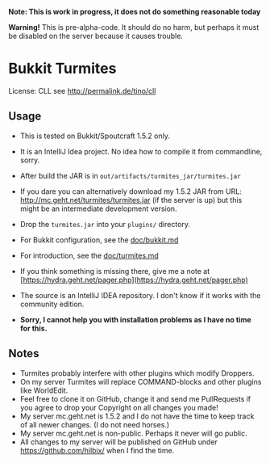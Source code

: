 **Note: This is work in progress, it does not do something reasonable today**

**Warning!**  This is pre-alpha-code.  It should do no harm, but perhaps it must be disabled on the server because it causes trouble.

Bukkit Turmites
===============

License: CLL see http://permalink.de/tino/cll


Usage
-----

- This is tested on Bukkit/Spoutcraft 1.5.2 only.

- It is an IntelliJ Idea project.  No idea how to compile it from commandline, sorry.

- After build the JAR is in `out/artifacts/turmites_jar/turmites.jar`

- If you dare you can alternatively download my 1.5.2 JAR from
URL: http://mc.geht.net/turmites/turmites.jar
(if the server is up) but this might be an intermediate development version.

- Drop the `turmites.jar` into your `plugins/` directory.

- For Bukkit configuration, see the [doc/bukkit.md](doc/bukkit.md)

- For introduction, see the [doc/turmites.md](doc/turmites.md)

- If you think something is missing there, give me a note at [https://hydra.geht.net/pager.php](https://hydra.geht.net/pager.php)

- The source is an IntelliJ IDEA repository.  I don't know if it works with the community edition.

- **Sorry, I cannot help you with installation problems as I have no time for this.**


Notes
-----

- Turmites probably interfere with other plugins which modify Droppers.
- On my server Turmites will replace COMMAND-blocks and other plugins like WorldEdit.
- Feel free to clone it on GitHub, change it and send me PullRequests if you agree to drop your Copyright on all changes you made!
- My server mc.geht.net is 1.5.2 and I do not have the time to keep track of all newer changes.  (I do not need horses.)
- My server mc.geht.net is non-public.  Perhaps it never will go public.
- All changes to my server will be published on GitHub under https://github.com/hilbix/ when I find the time.
